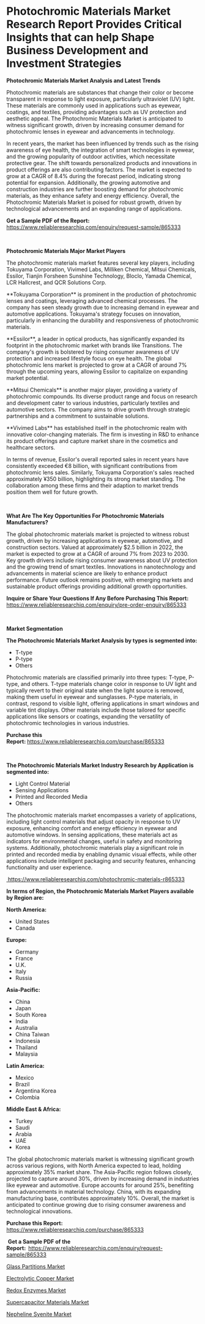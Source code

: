 <p><h1>Photochromic Materials Market Research Report Provides Critical Insights that can help Shape Business Development and Investment Strategies</h1></p><p><strong>Photochromic Materials Market Analysis and Latest Trends</strong></p>
<p><p>Photochromic materials are substances that change their color or become transparent in response to light exposure, particularly ultraviolet (UV) light. These materials are commonly used in applications such as eyewear, coatings, and textiles, providing advantages such as UV protection and aesthetic appeal. The Photochromic Materials Market is anticipated to witness significant growth, driven by increasing consumer demand for photochromic lenses in eyewear and advancements in technology.</p><p>In recent years, the market has been influenced by trends such as the rising awareness of eye health, the integration of smart technologies in eyewear, and the growing popularity of outdoor activities, which necessitate protective gear. The shift towards personalized products and innovations in product offerings are also contributing factors. The market is expected to grow at a CAGR of 8.4% during the forecast period, indicating strong potential for expansion. Additionally, the growing automotive and construction industries are further boosting demand for photochromic materials, as they enhance safety and energy efficiency. Overall, the Photochromic Materials Market is poised for robust growth, driven by technological advancements and an expanding range of applications.</p></p>
<p><strong>Get a Sample PDF of the Report:&nbsp;</strong> <a href="https://www.reliableresearchiq.com/enquiry/request-sample/865333?utm_campaign=1842&utm_medium=2&utm_source=Github&utm_content=ia&utm_term=02042025&utm_id=photochromic-materials">https://www.reliableresearchiq.com/enquiry/request-sample/865333</a></p>
<p>&nbsp;</p>
<p><strong>Photochromic Materials Major Market Players</strong></p>
<p><p>The photochromic materials market features several key players, including Tokuyama Corporation, Vivimed Labs, Milliken Chemical, Mitsui Chemicals, Essilor, Tianjin Forsheen Sunshine Technology, Bloclo, Yamada Chemical, LCR Hallcrest, and QCR Solutions Corp. </p><p>**Tokuyama Corporation** is prominent in the production of photochromic lenses and coatings, leveraging advanced chemical processes. The company has seen steady growth due to increasing demand in eyewear and automotive applications. Tokuyama's strategy focuses on innovation, particularly in enhancing the durability and responsiveness of photochromic materials.</p><p>**Essilor**, a leader in optical products, has significantly expanded its footprint in the photochromic market with brands like Transitions. The company's growth is bolstered by rising consumer awareness of UV protection and increased lifestyle focus on eye health. The global photochromic lens market is projected to grow at a CAGR of around 7% through the upcoming years, allowing Essilor to capitalize on expanding market potential.</p><p>**Mitsui Chemicals** is another major player, providing a variety of photochromic compounds. Its diverse product range and focus on research and development cater to various industries, particularly textiles and automotive sectors. The company aims to drive growth through strategic partnerships and a commitment to sustainable solutions.</p><p>**Vivimed Labs** has established itself in the photochromic realm with innovative color-changing materials. The firm is investing in R&D to enhance its product offerings and capture market share in the cosmetics and healthcare sectors.</p><p>In terms of revenue, Essilor's overall reported sales in recent years have consistently exceeded €8 billion, with significant contributions from photochromic lens sales. Similarly, Tokuyama Corporation's sales reached approximately ¥350 billion, highlighting its strong market standing. The collaboration among these firms and their adaption to market trends position them well for future growth.</p></p>
<p>&nbsp;</p>
<p><strong>What Are The Key Opportunities For Photochromic Materials Manufacturers?</strong></p>
<p><p>The global photochromic materials market is projected to witness robust growth, driven by increasing applications in eyewear, automotive, and construction sectors. Valued at approximately $2.5 billion in 2022, the market is expected to grow at a CAGR of around 7% from 2023 to 2030. Key growth drivers include rising consumer awareness about UV protection and the growing trend of smart textiles. Innovations in nanotechnology and advancements in material science are likely to enhance product performance. Future outlook remains positive, with emerging markets and sustainable product offerings providing additional growth opportunities.</p></p>
<p><strong>Inquire or Share Your Questions If Any Before Purchasing This Report:</strong> <a href="https://www.reliableresearchiq.com/enquiry/pre-order-enquiry/865333?utm_campaign=1842&utm_medium=2&utm_source=Github&utm_content=ia&utm_term=02042025&utm_id=photochromic-materials">https://www.reliableresearchiq.com/enquiry/pre-order-enquiry/865333</a></p>
<p>&nbsp;</p>
<p><strong>Market Segmentation</strong></p>
<p><strong>The Photochromic Materials Market Analysis by types is segmented into:</strong></p>
<p><ul><li>T-type</li><li>P-type</li><li>Others</li></ul></p>
<p><p>Photochromic materials are classified primarily into three types: T-type, P-type, and others. T-type materials change color in response to UV light and typically revert to their original state when the light source is removed, making them useful in eyewear and sunglasses. P-type materials, in contrast, respond to visible light, offering applications in smart windows and variable tint displays. Other materials include those tailored for specific applications like sensors or coatings, expanding the versatility of photochromic technologies in various industries.</p></p>
<p><strong>Purchase this Report:&nbsp;</strong><a href="https://www.reliableresearchiq.com/purchase/865333?utm_campaign=1842&utm_medium=2&utm_source=Github&utm_content=ia&utm_term=02042025&utm_id=photochromic-materials">https://www.reliableresearchiq.com/purchase/865333</a></p>
<p>&nbsp;</p>
<p><strong>The Photochromic Materials Market Industry Research by Application is segmented into:</strong></p>
<p><ul><li>Light Control Material</li><li>Sensing Applications</li><li>Printed and Recorded Media</li><li>Others</li></ul></p>
<p><p>The photochromic materials market encompasses a variety of applications, including light control materials that adjust opacity in response to UV exposure, enhancing comfort and energy efficiency in eyewear and automotive windows. In sensing applications, these materials act as indicators for environmental changes, useful in safety and monitoring systems. Additionally, photochromic materials play a significant role in printed and recorded media by enabling dynamic visual effects, while other applications include intelligent packaging and security features, enhancing functionality and user experience.</p></p>
<p><a href="https://www.reliableresearchiq.com/photochromic-materials-r865333?utm_campaign=1842&utm_medium=2&utm_source=Github&utm_content=ia&utm_term=02042025&utm_id=photochromic-materials">&nbsp;https://www.reliableresearchiq.com/photochromic-materials-r865333</a></p>
<p><strong>In terms of Region, the Photochromic Materials Market Players available by Region are:</strong></p>
<p>
    <p> <strong> North America: </strong>
        <ul>
            <li>United States</li>
            <li>Canada</li>
        </ul>
        </p> 
    <p> <strong> Europe: </strong>
        <ul>
            <li>Germany</li>
            <li>France</li>
            <li>U.K.</li>
            <li>Italy</li>
            <li>Russia</li>
        </ul>
        </p> 
    <p> <strong> Asia-Pacific: </strong>
        <ul>
            <li>China</li>
            <li>Japan</li>
            <li>South Korea</li>
            <li>India</li>
            <li>Australia</li>
            <li>China Taiwan</li>
            <li>Indonesia</li>
            <li>Thailand</li>
            <li>Malaysia</li>
        </ul>
        </p> 
    <p> <strong> Latin America: </strong>
        <ul>
            <li>Mexico</li>
            <li>Brazil</li>
            <li>Argentina Korea</li>
            <li>Colombia</li>
        </ul>
        </p> 
    <p> <strong> Middle East & Africa: </strong>
        <ul>
            <li>Turkey</li>
            <li>Saudi</li>
            <li>Arabia</li>
            <li>UAE</li>
            <li>Korea</li>
        </ul>
    </p>
    </p>
<p><p>The global photochromic materials market is witnessing significant growth across various regions, with North America expected to lead, holding approximately 35% market share. The Asia-Pacific region follows closely, projected to capture around 30%, driven by increasing demand in industries like eyewear and automotive. Europe accounts for around 25%, benefiting from advancements in material technology. China, with its expanding manufacturing base, contributes approximately 10%. Overall, the market is anticipated to continue growing due to rising consumer awareness and technological innovations.</p></p>
<p><strong>Purchase this Report: </strong><a href="https://www.reliableresearchiq.com/purchase/865333?utm_campaign=1842&utm_medium=2&utm_source=Github&utm_content=ia&utm_term=02042025&utm_id=photochromic-materials">https://www.reliableresearchiq.com/purchase/865333</a></p>
<p>&nbsp;<strong>Get a Sample PDF of the Report:&nbsp;&nbsp;</strong><a href="https://www.reliableresearchiq.com/enquiry/request-sample/865333?utm_campaign=1842&utm_medium=2&utm_source=Github&utm_content=ia&utm_term=02042025&utm_id=photochromic-materials">https://www.reliableresearchiq.com/enquiry/request-sample/865333</a></p>
<p><strong></strong></p>
<p><p><a href="https://github.com/makzzochil/Market-Research-Report-List-1/blob/main/glass-partitions-market.md?utm_campaign=1842&utm_medium=2&utm_source=Github&utm_content=ia&utm_term=02042025&utm_id=photochromic-materials">Glass Partitions Market</a></p><p><a href="https://github.com/hayasiorover/Market-Research-Report-List-1/blob/main/electrolytic-copper-market.md?utm_campaign=1842&utm_medium=2&utm_source=Github&utm_content=ia&utm_term=02042025&utm_id=photochromic-materials">Electrolytic Copper Market</a></p><p><a href="https://github.com/mronmizoe/Market-Research-Report-List-1/blob/main/redox-enzymes-market.md?utm_campaign=1842&utm_medium=2&utm_source=Github&utm_content=ia&utm_term=02042025&utm_id=photochromic-materials">Redox Enzymes Market</a></p><p><a href="https://github.com/heinslakey2x/Market-Research-Report-List-1/blob/main/supercapacitor-materials-market.md?utm_campaign=1842&utm_medium=2&utm_source=Github&utm_content=ia&utm_term=02042025&utm_id=photochromic-materials">Supercapacitor Materials Market</a></p><p><a href="https://github.com/gitfwelday/Market-Research-Report-List-1/blob/main/nepheline-syenite-market.md?utm_campaign=1842&utm_medium=2&utm_source=Github&utm_content=ia&utm_term=02042025&utm_id=photochromic-materials">Nepheline Syenite Market</a></p></p>